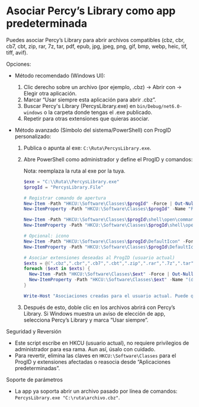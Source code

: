 # Asociar Percy’s Library como app predeterminada

Puedes asociar Percy’s Library para abrir archivos compatibles (cbz, cbr, cb7, cbt, zip, rar, 7z, tar, pdf, epub, jpg, jpeg, png, gif, bmp, webp, heic, tif, tiff, avif).

Opciones:

- Método recomendado (Windows UI):
  1. Clic derecho sobre un archivo (por ejemplo, .cbz) → Abrir con → Elegir otra aplicación.
  2. Marcar “Usar siempre esta aplicación para abrir .cbz”.
  3. Buscar Percy's Library (PercysLibrary.exe) en `bin/Debug/net6.0-windows` o la carpeta donde tengas el .exe publicado.
  4. Repetir para otras extensiones que quieras asociar.

- Método avanzado (Símbolo del sistema/PowerShell) con ProgID personalizado:
  1. Publica o apunta al exe: `C:\Ruta\PercysLibrary.exe`.
  2. Abre PowerShell como administrador y define el ProgID y comandos:

     Nota: reemplaza la ruta al exe por la tuya.

     ```powershell
     $exe = "C:\\Ruta\\PercysLibrary.exe"
     $progId = "PercysLibrary.File"

     # Registrar comando de apertura
     New-Item -Path "HKCU:\Software\Classes\$progId" -Force | Out-Null
     New-ItemProperty -Path "HKCU:\Software\Classes\$progId" -Name "FriendlyTypeName" -Value "Archivo de Percy’s Library" -PropertyType String -Force | Out-Null

     New-Item -Path "HKCU:\Software\Classes\$progId\shell\open\command" -Force | Out-Null
     New-ItemProperty -Path "HKCU:\Software\Classes\$progId\shell\open\command" -Name "(default)" -Value ('"' + $exe + '" "%1"') -PropertyType String -Force | Out-Null

     # Opcional: icono
     New-Item -Path "HKCU:\Software\Classes\$progId\DefaultIcon" -Force | Out-Null
     New-ItemProperty -Path "HKCU:\Software\Classes\$progId\DefaultIcon" -Name "(default)" -Value ($exe + ",0") -PropertyType String -Force | Out-Null

     # Asociar extensiones deseadas al ProgID (usuario actual)
     $exts = @(".cbz",".cbr",".cb7",".cbt",".zip",".rar",".7z",".tar",".pdf",".epub",".jpg",".jpeg",".png",".gif",".bmp",".webp",".heic",".tif",".tiff",".avif")
     foreach ($ext in $exts) {
       New-Item -Path "HKCU:\Software\Classes\$ext" -Force | Out-Null
       New-ItemProperty -Path "HKCU:\Software\Classes\$ext" -Name "(default)" -Value $progId -PropertyType String -Force | Out-Null
     }

     Write-Host "Asociaciones creadas para el usuario actual. Puede que tengas que reiniciar el explorador o sesión."
     ```

  3. Después de esto, doble clic en los archivos abrirá con Percy’s Library. Si Windows muestra un aviso de elección de app, selecciona Percy’s Library y marca “Usar siempre”.

Seguridad y Reversión
- Este script escribe en HKCU (usuario actual), no requiere privilegios de administrador para esa rama. Aun así, úsalo con cuidado.
- Para revertir, elimina las claves en `HKCU:\Software\Classes` para el ProgID y extensiones afectadas o reasocia desde “Aplicaciones predeterminadas”.

Soporte de parámetros
- La app ya soporta abrir un archivo pasado por línea de comandos: `PercysLibrary.exe "C:\ruta\archivo.cbz"`.